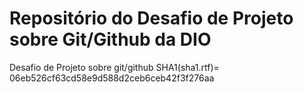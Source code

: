 # Repositório do Desafio de Projeto sobre Git/Github da DIO
Desafio de Projeto sobre git/github
SHA1(sha1.rtf)= 06eb526cf63cd58e9d588d2ceb6ceb42f3f276aa
